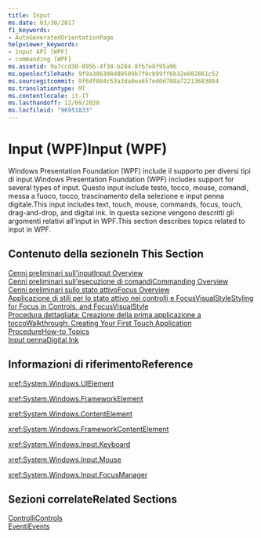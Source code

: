 ```yaml
---
title: Input
ms.date: 03/30/2017
f1_keywords:
- AutoGeneratedOrientationPage
helpviewer_keywords:
- input API [WPF]
- commanding [WPF]
ms.assetid: 9a7ccd30-095b-4f34-b284-8fb7e8f95a9b
ms.openlocfilehash: 9f9a386308480509b7f0cb99ff6b32e082861c52
ms.sourcegitcommit: 9f6df084c53a3da0ea657ed0d708a72213683084
ms.translationtype: MT
ms.contentlocale: it-IT
ms.lasthandoff: 12/09/2020
ms.locfileid: "96951833"
---
```

# <a name="input-wpf"></a><span data-ttu-id="51275-102">Input (WPF)</span><span class="sxs-lookup"><span data-stu-id="51275-102">Input (WPF)</span></span>
<span data-ttu-id="51275-103">Windows Presentation Foundation (WPF) include il supporto per diversi tipi di input.</span><span class="sxs-lookup"><span data-stu-id="51275-103">Windows Presentation Foundation (WPF) includes support for several types of input.</span></span> <span data-ttu-id="51275-104">Questo input include testo, tocco, mouse, comandi, messa a fuoco, tocco, trascinamento della selezione e input penna digitale.</span><span class="sxs-lookup"><span data-stu-id="51275-104">This input includes text, touch, mouse, commands, focus, touch, drag-and-drop, and digital ink.</span></span> <span data-ttu-id="51275-105">In questa sezione vengono descritti gli argomenti relativi all'input in WPF.</span><span class="sxs-lookup"><span data-stu-id="51275-105">This section describes topics related to input in WPF.</span></span>  
  
## <a name="in-this-section"></a><span data-ttu-id="51275-106">Contenuto della sezione</span><span class="sxs-lookup"><span data-stu-id="51275-106">In This Section</span></span>  
 [<span data-ttu-id="51275-107">Cenni preliminari sull'input</span><span class="sxs-lookup"><span data-stu-id="51275-107">Input Overview</span></span>](input-overview.md)  
 [<span data-ttu-id="51275-108">Cenni preliminari sull'esecuzione di comandi</span><span class="sxs-lookup"><span data-stu-id="51275-108">Commanding Overview</span></span>](commanding-overview.md)  
 [<span data-ttu-id="51275-109">Cenni preliminari sullo stato attivo</span><span class="sxs-lookup"><span data-stu-id="51275-109">Focus Overview</span></span>](focus-overview.md)  
 [<span data-ttu-id="51275-110">Applicazione di stili per lo stato attivo nei controlli e FocusVisualStyle</span><span class="sxs-lookup"><span data-stu-id="51275-110">Styling for Focus in Controls, and FocusVisualStyle</span></span>](styling-for-focus-in-controls-and-focusvisualstyle.md)  
 [<span data-ttu-id="51275-111">Procedura dettagliata: Creazione della prima applicazione a tocco</span><span class="sxs-lookup"><span data-stu-id="51275-111">Walkthrough: Creating Your First Touch Application</span></span>](walkthrough-creating-your-first-touch-application.md)  
 [<span data-ttu-id="51275-112">Procedure</span><span class="sxs-lookup"><span data-stu-id="51275-112">How-to Topics</span></span>](input-and-commands-how-to-topics.md)  
 [<span data-ttu-id="51275-113">Input penna</span><span class="sxs-lookup"><span data-stu-id="51275-113">Digital Ink</span></span>](digital-ink.md)  
  
## <a name="reference"></a><span data-ttu-id="51275-114">Informazioni di riferimento</span><span class="sxs-lookup"><span data-stu-id="51275-114">Reference</span></span>  
 <xref:System.Windows.UIElement>  
  
 <xref:System.Windows.FrameworkElement>  
  
 <xref:System.Windows.ContentElement>  
  
 <xref:System.Windows.FrameworkContentElement>  
  
 <xref:System.Windows.Input.Keyboard>  
  
 <xref:System.Windows.Input.Mouse>  
  
 <xref:System.Windows.Input.FocusManager>  
  
## <a name="related-sections"></a><span data-ttu-id="51275-115">Sezioni correlate</span><span class="sxs-lookup"><span data-stu-id="51275-115">Related Sections</span></span>  
 [<span data-ttu-id="51275-116">Controlli</span><span class="sxs-lookup"><span data-stu-id="51275-116">Controls</span></span>](../controls/index.md)  
  [<span data-ttu-id="51275-117">Eventi</span><span class="sxs-lookup"><span data-stu-id="51275-117">Events</span></span>](events-wpf.md)
